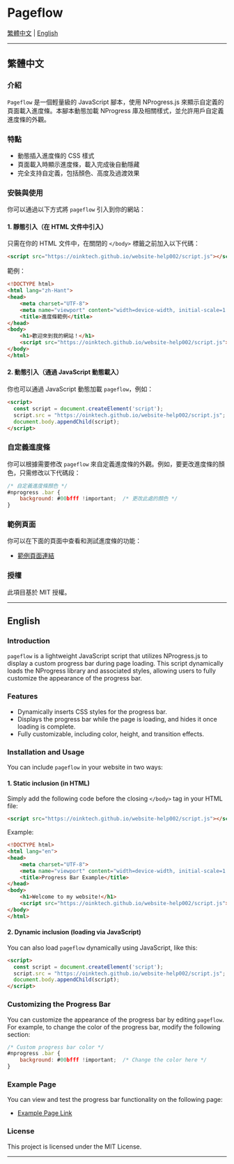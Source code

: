 # Pageflow

[繁體中文](#繁體中文) | [English](#english)

---

## 繁體中文

### 介紹

`Pageflow` 是一個輕量級的 JavaScript 腳本，使用 NProgress.js 來顯示自定義的頁面載入進度條。本腳本動態加載 NProgress 庫及相關樣式，並允許用戶自定義進度條的外觀。

### 特點

- 動態插入進度條的 CSS 樣式
- 頁面載入時顯示進度條，載入完成後自動隱藏
- 完全支持自定義，包括顏色、高度及過渡效果

### 安裝與使用

你可以通過以下方式將 `pageflow` 引入到你的網站：

#### 1. 靜態引入（在 HTML 文件中引入）

只需在你的 HTML 文件中，在關閉的 `</body>` 標籤之前加入以下代碼：

```html
<script src="https://oinktech.github.io/website-help002/script.js"></script>
```

範例：

```html
<!DOCTYPE html>
<html lang="zh-Hant">
<head>
    <meta charset="UTF-8">
    <meta name="viewport" content="width=device-width, initial-scale=1.0">
    <title>進度條範例</title>
</head>
<body>
    <h1>歡迎來到我的網站！</h1>
    <script src="https://oinktech.github.io/website-help002/script.js"></script>
</body>
</html>
```

#### 2. 動態引入（通過 JavaScript 動態載入）

你也可以通過 JavaScript 動態加載 `pageflow`，例如：

```html
<script>
  const script = document.createElement('script');
  script.src = "https://oinktech.github.io/website-help002/script.js";
  document.body.appendChild(script);
</script>
```

### 自定義進度條

你可以根據需要修改 `pageflow` 來自定義進度條的外觀。例如，要更改進度條的顏色，只需修改以下代碼段：

```javascript
/* 自定義進度條顏色 */
#nprogress .bar {
    background: #00bfff !important;  /* 更改此處的顏色 */
}
```

### 範例頁面

你可以在下面的頁面中查看和測試進度條的功能：

- [範例頁面連結](https://oinktech.github.io/website-help002/example.html)

### 授權

此項目基於 MIT 授權。

---

## English

### Introduction

`pageflow` is a lightweight JavaScript script that utilizes NProgress.js to display a custom progress bar during page loading. This script dynamically loads the NProgress library and associated styles, allowing users to fully customize the appearance of the progress bar.

### Features

- Dynamically inserts CSS styles for the progress bar.
- Displays the progress bar while the page is loading, and hides it once loading is complete.
- Fully customizable, including color, height, and transition effects.

### Installation and Usage

You can include `pageflow` in your website in two ways:

#### 1. Static inclusion (in HTML)

Simply add the following code before the closing `</body>` tag in your HTML file:

```html
<script src="https://oinktech.github.io/website-help002/script.js"></script>
```

Example:

```html
<!DOCTYPE html>
<html lang="en">
<head>
    <meta charset="UTF-8">
    <meta name="viewport" content="width=device-width, initial-scale=1.0">
    <title>Progress Bar Example</title>
</head>
<body>
    <h1>Welcome to my website!</h1>
    <script src="https://oinktech.github.io/website-help002/script.js"></script>
</body>
</html>
```

#### 2. Dynamic inclusion (loading via JavaScript)

You can also load `pageflow` dynamically using JavaScript, like this:

```html
<script>
  const script = document.createElement('script');
  script.src = "https://oinktech.github.io/website-help002/script.js";
  document.body.appendChild(script);
</script>
```

### Customizing the Progress Bar

You can customize the appearance of the progress bar by editing `pageflow`. For example, to change the color of the progress bar, modify the following section:

```javascript
/* Custom progress bar color */
#nprogress .bar {
    background: #00bfff !important;  /* Change the color here */
}
```

### Example Page

You can view and test the progress bar functionality on the following page:

- [Example Page Link](https://oinktech.github.io/website-help002/example.html)

### License

This project is licensed under the MIT License.

---


